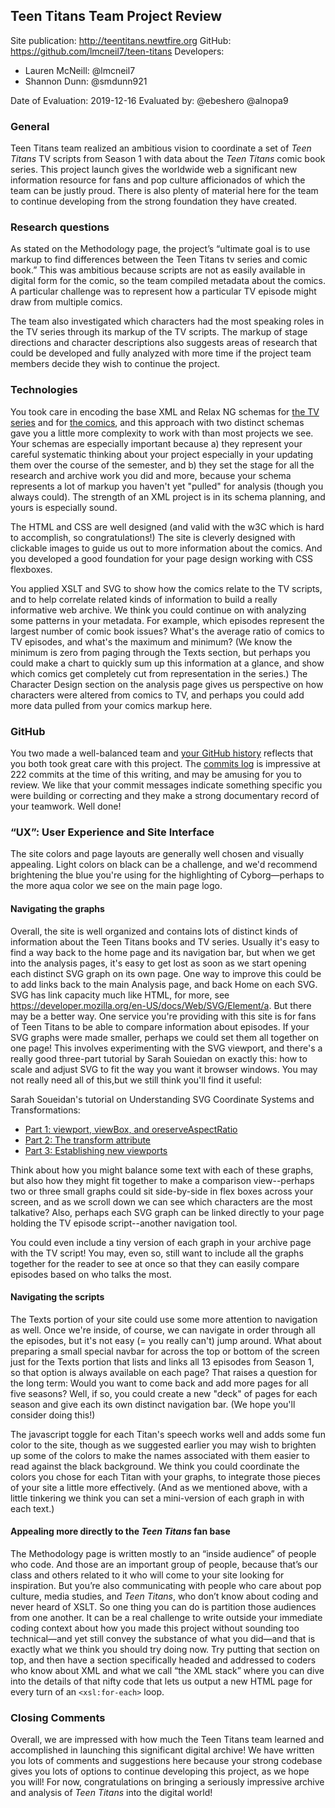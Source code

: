 ## Teen Titans Team Project Review

Site publication: <http://teentitans.newtfire.org>
GitHub: <https://github.com/lmcneil7/teen-titans>
Developers:
* Lauren McNeill: @lmcneil7
* Shannon Dunn: @smdunn921


Date of Evaluation: 2019-12-16
Evaluated by: @ebeshero @alnopa9


### General
Teen Titans team realized an ambitious vision to coordinate a set of *Teen Titans* TV scripts from Season 1 with data about the *Teen Titans* comic book series. This project launch gives the worldwide web a significant new information resource for fans and pop culture afficionados of which the team can be justly proud. There is also plenty of material here for the team to continue developing from the strong foundation they have created. 

### Research questions
As stated on the Methodology page, the project’s “ultimate goal is to use markup to find differences between the Teen Titans tv series and comic book.” This was ambitious because scripts are not as easily available in digital form for the comic, so the team compiled metadata about the comics. A particular challenge was to represent how a particular TV episode might draw from multiple comics.

The team also investigated which characters had the most speaking roles in the TV series through its markup of the TV scripts. The markup of stage directions and character descriptions also suggests areas of research that could be developed and fully analyzed with more time if the project team members decide they wish to continue the project. 


### Technologies

You took care in encoding the base XML and Relax NG schemas for [the TV series](https://github.com/lmcneil7/teen-titans/blob/master/xml/schema.rnc) and for [the comics](https://github.com/lmcneil7/teen-titans/blob/master/xml/comic/comic_schema.rnc), and this approach with two distinct schemas gave you a little more complexity to work with than most projects we see. Your schemas are especially important because a) they represent your careful systematic thinking about your project especially in your updating them over the course of the semester, and b) they set the stage for all the research and archive work you did and more, because your schema represents a lot of markup you haven't yet "pulled" for analysis (though you always could). The strength of an XML project is in its schema planning, and yours is especially sound. 

The HTML and CSS are well designed (and valid with the w3C which is hard to accomplish, so congratulations!) The site is cleverly designed with clickable images to guide us out to more information about the comics. And you developed a good foundation for your page design working with CSS flexboxes. 

You applied XSLT and SVG to show how the comics relate to the TV scripts, and to help correlate related kinds of information to build a really informative web archive. We think you could continue on with analyzing some patterns in your metadata. For example, which episodes represent the largest number of comic book issues? What's the average ratio of comics to TV episodes, and what's the maximum and minimum? (We know the minimum is zero from paging through the Texts section, but perhaps you could make a chart to quickly sum up this information at a glance, and show which comics get completely cut from representation in the series.) The Character Design section on the analysis page gives us perspective on how characters were altered from comics to TV, and perhaps you could add more data pulled from your comics markup here.
    
### GitHub
You two made a well-balanced team and [your GitHub history](https://github.com/lmcneil7/teen-titans/graphs/contributors) reflects that you both took great care with this project. The [commits log](https://github.com/lmcneil7/teen-titans/commits/master) is impressive at 222 commits at the time of this writing, and may be amusing for you to review. We like that your commit messages indicate something specific you were building or correcting and they make a strong documentary record of your teamwork. Well done! 

###  “UX”: User Experience and Site Interface
The site colors and page layouts are generally well chosen and visually appealing. Light colors on black can be a challenge, and we'd recommend brightening the blue you're using for the highlighting of Cyborg—perhaps to the more aqua color we see on the main page logo. 

#### Navigating the graphs
Overall, the site is well organized and contains lots of distinct kinds of information about the Teen Titans books and TV series. Usually it's easy to find a way back to the home page and its navigation bar, but when we get into the analysis pages, it's easy to get lost as soon as we start opening each distinct SVG graph on its own page. One way to improve this could be to add links back to the main Analysis page, and back Home on each SVG. SVG has link capacity much like HTML, for more, see <https://developer.mozilla.org/en-US/docs/Web/SVG/Element/a>. But there may be a better way. One service you're providing with this site is for fans of Teen Titans to be able to compare information about episodes. If your SVG graphs were made smaller, perhaps we could set them all together on one page! This involves experimenting with the SVG viewport, and there's a really good three-part tutorial by Sarah Souiedan on exactly this: how to scale and adjust SVG to fit the way you want it browser windows. You may not really need all of this,but we still think you'll find it useful: 

Sarah Soueidan's tutorial on Understanding SVG Coordinate Systems and Transformations:

* [Part 1: viewport, viewBox, and oreserveAspectRatio](https://www.sarasoueidan.com/blog/svg-coordinate-systems/)
* [Part 2: The transform attribute](https://www.sarasoueidan.com/blog/svg-transformations/)
* [Part 3: Establishing new viewports](https://www.sarasoueidan.com/blog/nesting-svgs/)

Think about how you might balance some text with each of these graphs, but also how they might fit together to make a comparison view--perhaps two or three small graphs could sit side-by-side in flex boxes across your screen, and as we scroll down we can see which characters are the most talkative? Also, perhaps each SVG graph can be linked directly to your page holding the TV episode script--another navigation tool.

You could even include a tiny version of each graph in your archive page with the TV script! You may, even so, still want to include all the graphs together for the reader to see at once so that they can easily compare episodes based on who talks the most. 

#### Navigating the scripts

The Texts portion of your site could use some more attention to navigation as well. Once we're inside, of course, we can navigate in order through all the episodes, but it's not easy (= you really can't) jump around. What about preparing a small special navbar for across the top or bottom of the screen just for the Texts portion that lists and links all 13 episodes from Season 1, so that option is always available on each page? That raises a question for the long term: Would you want to come back and add more pages for all five seasons? Well, if so, you could create a new "deck" of pages for each season and give each its own distinct navigation bar. (We hope you'll consider doing this!) 

The javascript toggle for each Titan's speech works well and adds some fun color to the site, though as we suggested earlier you may wish to brighten up some of the colors to make the names associated with them easier to read against the black background. We think you could coordinate the colors you chose for each Titan with your graphs, to integrate those pieces of your site a little more effectively. (And as we mentioned above, with a little tinkering we think you can set a mini-version of each graph in with each text.) 
    
#### Appealing more directly to the *Teen Titans* fan base
The Methodology page is written mostly to an “inside audience” of people who code. And those are an important group of people, because that’s our class and others related to it who will come to your site looking for inspiration. But you’re also communicating with people who care about pop culture, media studies, and *Teen Titans*, who don’t know about coding and never heard of XSLT. So one thing you can do is partition those audiences from one another. It can be a real challenge to write outside your immediate coding context about how you made this project without sounding too technical—and yet still convey the substance of what you did—and that is exactly what we think you should try doing now. Try putting that section on top, and then have a section specifically headed and addressed to coders who know about XML and what we call “the XML stack” where you can dive into the details of that nifty code that lets us output a new HTML page for every turn of an `<xsl:for-each>` loop.  

### Closing Comments
Overall, we are impressed with how much the Teen Titans team learned and accomplished in launching this significant digital archive! We have written you lots of comments and suggestions here because your strong codebase gives you lots of options to continue developing this project, as we hope you will! For now, congratulations on bringing a seriously impressive archive and analysis of *Teen Titans* into the digital world! 
